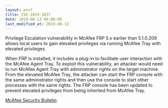 ```yaml
---
layout: post
title: CVE-2019-3637
date: 2019-08-13 00:00:00
last_modified_at: 2019-08-13
---
```


Privilege Escalation vulnerability in McAfee FRP 5.x earlier than 5.1.0.209 allows local users to gain elevated privileges via running McAfee Tray with elevated privileges.

When FRP is installed, it includes a plug-in to facilitate user interaction with the McAfee Agent Tray. To exploit this vulnerability, an attacker would need to run McAfee Agent Tray with administrator rights on the target machine. From the elevated McAfee Tray, the attacker can start the FRP console with the same administrator rights and then use the console to start other processes with the same rights. The FRP console has been updated to prevent elevated privileges from being inherited from McAfee Tray.

[McAfee Security Bulletin](https://kc.mcafee.com/corporate/index?page=content&id=SB10291&showDraft=true)